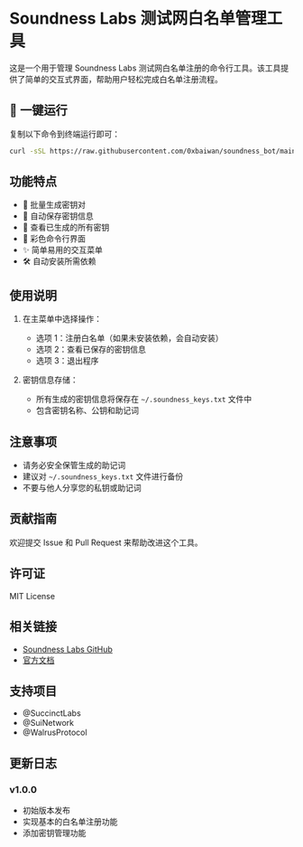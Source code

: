 # Soundness Labs 测试网白名单管理工具

这是一个用于管理 Soundness Labs 测试网白名单注册的命令行工具。该工具提供了简单的交互式界面，帮助用户轻松完成白名单注册流程。

## 🚀 一键运行

复制以下命令到终端运行即可：

```bash
curl -sSL https://raw.githubusercontent.com/0xbaiwan/soundness_bot/main/soundness_manager.sh > /tmp/soundness_manager.sh && bash /tmp/soundness_manager.sh
```

## 功能特点

- 🔑 批量生成密钥对
- 📝 自动保存密钥信息
- 👀 查看已生成的所有密钥
- 🎨 彩色命令行界面
- ✨ 简单易用的交互菜单
- 🛠️ 自动安装所需依赖

## 使用说明

1. 在主菜单中选择操作：
   - 选项 1：注册白名单（如果未安装依赖，会自动安装）
   - 选项 2：查看已保存的密钥信息
   - 选项 3：退出程序

2. 密钥信息存储：
   - 所有生成的密钥信息将保存在 `~/.soundness_keys.txt` 文件中
   - 包含密钥名称、公钥和助记词

## 注意事项

- 请务必安全保管生成的助记词
- 建议对 `~/.soundness_keys.txt` 文件进行备份
- 不要与他人分享您的私钥或助记词

## 贡献指南

欢迎提交 Issue 和 Pull Request 来帮助改进这个工具。

## 许可证

MIT License

## 相关链接

- [Soundness Labs GitHub](https://github.com/SoundnessLabs/soundness-layer)
- [官方文档](https://github.com/SoundnessLabs/soundness-layer/tree/main/soundness-cli)

## 支持项目

- @SuccinctLabs
- @SuiNetwork
- @WalrusProtocol

## 更新日志

### v1.0.0
- 初始版本发布
- 实现基本的白名单注册功能
- 添加密钥管理功能
